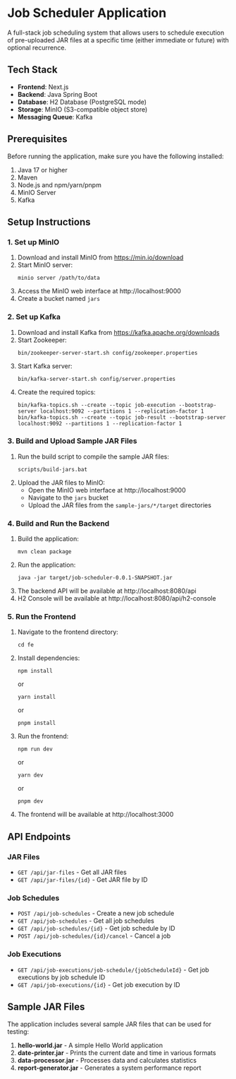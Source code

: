 # Job Scheduler Application

A full-stack job scheduling system that allows users to schedule execution of pre-uploaded JAR files at a specific time (either immediate or future) with optional recurrence.

## Tech Stack

- **Frontend**: Next.js
- **Backend**: Java Spring Boot
- **Database**: H2 Database (PostgreSQL mode)
- **Storage**: MinIO (S3-compatible object store)
- **Messaging Queue**: Kafka

## Prerequisites

Before running the application, make sure you have the following installed:

1. Java 17 or higher
2. Maven
3. Node.js and npm/yarn/pnpm
4. MinIO Server
5. Kafka

## Setup Instructions

### 1. Set up MinIO

1. Download and install MinIO from https://min.io/download
2. Start MinIO server:
   ```
   minio server /path/to/data
   ```
3. Access the MinIO web interface at http://localhost:9000
4. Create a bucket named `jars`

### 2. Set up Kafka

1. Download and install Kafka from https://kafka.apache.org/downloads
2. Start Zookeeper:
   ```
   bin/zookeeper-server-start.sh config/zookeeper.properties
   ```
3. Start Kafka server:
   ```
   bin/kafka-server-start.sh config/server.properties
   ```
4. Create the required topics:
   ```
   bin/kafka-topics.sh --create --topic job-execution --bootstrap-server localhost:9092 --partitions 1 --replication-factor 1
   bin/kafka-topics.sh --create --topic job-result --bootstrap-server localhost:9092 --partitions 1 --replication-factor 1
   ```

### 3. Build and Upload Sample JAR Files

1. Run the build script to compile the sample JAR files:
   ```
   scripts/build-jars.bat
   ```
2. Upload the JAR files to MinIO:
   - Open the MinIO web interface at http://localhost:9000
   - Navigate to the `jars` bucket
   - Upload the JAR files from the `sample-jars/*/target` directories

### 4. Build and Run the Backend

1. Build the application:
   ```
   mvn clean package
   ```
2. Run the application:
   ```
   java -jar target/job-scheduler-0.0.1-SNAPSHOT.jar
   ```
3. The backend API will be available at http://localhost:8080/api
4. H2 Console will be available at http://localhost:8080/api/h2-console

### 5. Run the Frontend

1. Navigate to the frontend directory:
   ```
   cd fe
   ```
2. Install dependencies:
   ```
   npm install
   ```
   or
   ```
   yarn install
   ```
   or
   ```
   pnpm install
   ```
3. Run the frontend:
   ```
   npm run dev
   ```
   or
   ```
   yarn dev
   ```
   or
   ```
   pnpm dev
   ```
4. The frontend will be available at http://localhost:3000

## API Endpoints

### JAR Files

- `GET /api/jar-files` - Get all JAR files
- `GET /api/jar-files/{id}` - Get JAR file by ID

### Job Schedules

- `POST /api/job-schedules` - Create a new job schedule
- `GET /api/job-schedules` - Get all job schedules
- `GET /api/job-schedules/{id}` - Get job schedule by ID
- `POST /api/job-schedules/{id}/cancel` - Cancel a job

### Job Executions

- `GET /api/job-executions/job-schedule/{jobScheduleId}` - Get job executions by job schedule ID
- `GET /api/job-executions/{id}` - Get job execution by ID

## Sample JAR Files

The application includes several sample JAR files that can be used for testing:

1. **hello-world.jar** - A simple Hello World application
2. **date-printer.jar** - Prints the current date and time in various formats
3. **data-processor.jar** - Processes data and calculates statistics
4. **report-generator.jar** - Generates a system performance report

